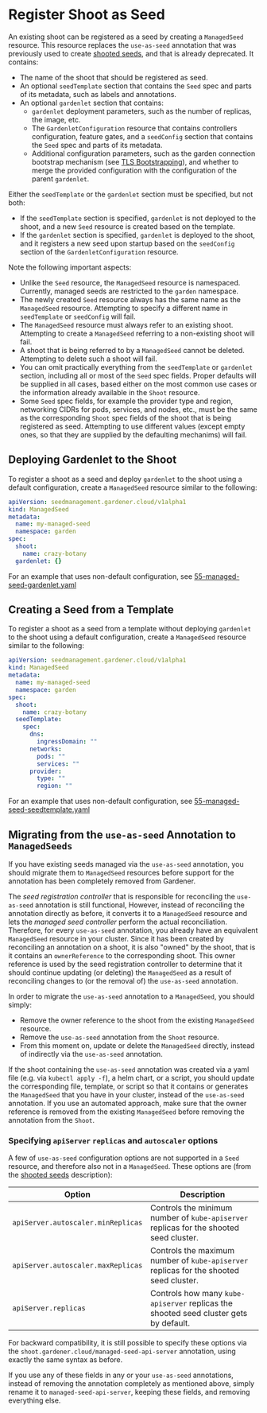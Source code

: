 # Register Shoot as Seed

An existing shoot can be registered as a seed by creating a `ManagedSeed` resource. This resource replaces the `use-as-seed` annotation that was previously used to create [shooted seeds](shooted_seed.md), and that is already deprecated. It contains:

* The name of the shoot that should be registered as seed.
* An optional `seedTemplate` section that contains the `Seed` spec and parts of its metadata, such as labels and annotations.
* An optional `gardenlet` section that contains:
    * `gardenlet` deployment parameters, such as the number of replicas, the image, etc.
    * The `GardenletConfiguration` resource that contains controllers configuration, feature gates, and a `seedConfig` section that contains the `Seed` spec and parts of its metadata.
    * Additional configuration parameters, such as the garden connection bootstrap mechanism (see [TLS Bootstrapping](../concepts/gardenlet.md#tls-bootstrapping)), and whether to merge the provided configuration with the configuration of the parent `gardenlet`.

Either the `seedTemplate` or the `gardenlet` section must be specified, but not both:

* If the `seedTemplate` section is specified, `gardenlet` is not deployed to the shoot, and a new `Seed` resource is created based on the template.
* If the `gardenlet` section is specified, `gardenlet` is deployed to the shoot, and it registers a new seed upon startup based on the `seedConfig` section of the `GardenletConfiguration` resource.

Note the following important aspects:

* Unlike the `Seed` resource, the `ManagedSeed` resource is namespaced. Currently, managed seeds are restricted to the `garden` namespace.
* The newly created `Seed` resource always has the same name as the `ManagedSeed` resource. Attempting to specify a different name in `seedTemplate` or `seedConfig` will fail.
* The `ManagedSeed` resource must always refer to an existing shoot. Attempting to create a `ManagedSeed` referring to a non-existing shoot will fail.
* A shoot that is being referred to by a `ManagedSeed` cannot be deleted. Attempting to delete such a shoot will fail.
* You can omit practically everything from the `seedTemplate` or `gardenlet` section, including all or most of the `Seed` spec fields. Proper defaults will be supplied in all cases, based either on the most common use cases or the information already available in the `Shoot` resource.
* Some `Seed` spec fields, for example the provider type and region, networking CIDRs for pods, services, and nodes, etc., must be the same as the corresponding `Shoot` spec fields of the shoot that is being registered as seed. Attempting to use different values (except empty ones, so that they are supplied by the defaulting mechanims) will fail.

## Deploying Gardenlet to the Shoot

To register a shoot as a seed and deploy `gardenlet` to the shoot using a default configuration, create a `ManagedSeed` resource similar to the following:

```yaml
apiVersion: seedmanagement.gardener.cloud/v1alpha1
kind: ManagedSeed
metadata:
  name: my-managed-seed
  namespace: garden
spec:
  shoot:
    name: crazy-botany
  gardenlet: {}
```

For an example that uses non-default configuration, see [55-managed-seed-gardenlet.yaml](../../example/55-managedseed-gardenlet.yaml)

## Creating a Seed from a Template

To register a shoot as a seed from a template without deploying `gardenlet` to the shoot using a default configuration, create a `ManagedSeed` resource similar to the following:

```yaml
apiVersion: seedmanagement.gardener.cloud/v1alpha1
kind: ManagedSeed
metadata:
  name: my-managed-seed
  namespace: garden
spec:
  shoot:
    name: crazy-botany
  seedTemplate:
    spec:
      dns:
        ingressDomain: ""
      networks:
        pods: ""
        services: ""
      provider:
        type: ""
        region: ""
```

For an example that uses non-default configuration, see [55-managed-seed-seedtemplate.yaml](../../example/55-managedseed-seedtemplate.yaml)

## Migrating from the `use-as-seed` Annotation to `ManagedSeeds`

If you have existing seeds managed via the `use-as-seed` annotation, you should migrate them to `ManagedSeed` resources before support for the annotation has been completely removed from Gardener.

The *seed registration controller* that is responsible for reconciling the `use-as-seed` annotation is still functional, However, instead of reconciling the annotation directly as before, it converts it to a `ManagedSeed` resource and lets the *managed seed controller* perform the actual reconciliation. Therefore, for every `use-as-seed` annotation, you already have an equivalent `ManagedSeed` resource in your cluster. Since it has been created by reconciling an annotation on a shoot, it is also "owned" by the shoot, that is it contains an `ownerReference` to the corresponding shoot. This owner reference is used by the seed registration controller to determine that it should continue updating (or deleting) the `ManagedSeed` as a result of reconciling changes to (or the removal of) the `use-as-seed` annotation.

In order to migrate the `use-as-seed` annotation to a `ManagedSeed`, you should simply:

* Remove the owner reference to the shoot from the existing `ManagedSeed` resource.
* Remove the `use-as-seed` annotation from the `Shoot` resource.
* From this moment on, update or delete the `ManagedSeed` directly, instead of indirectly via the `use-as-seed` annotation.

If the shoot containing the `use-as-seed` annotation was created via a yaml file (e.g. via `kubectl apply -f`), a helm chart, or a script, you should update the corresponding file, template, or script so that it contains or generates the `ManagedSeed` that you have in your cluster, instead of the `use-as-seed` annotation. If you use an automated approach, make sure that the owner reference is removed from the existing `ManagedSeed` before removing the annotation from the `Shoot`.

### Specifying `apiServer` `replicas` and `autoscaler` options

A few of `use-as-seed` configuration options are not supported in a `Seed` resource, and therefore also not in a `ManagedSeed`. These options are (from the [shooted seeds](shooted_seed.md) description):

Option | Description
--- | ---
`apiServer.autoscaler.minReplicas` | Controls the minimum number of `kube-apiserver` replicas for the shooted seed cluster.
`apiServer.autoscaler.maxReplicas` | Controls the maximum number of `kube-apiserver` replicas for the shooted seed cluster.
`apiServer.replicas` | Controls how many `kube-apiserver` replicas the shooted seed cluster gets by default.

For backward compatibility, it is still possible to specify these options via the `shoot.gardener.cloud/managed-seed-api-server` annotation, using exactly the same syntax as before.

If you use any of these fields in any or your `use-as-seed` annotations, instead of removing the annotation completely as mentioned above, simply rename it to `managed-seed-api-server`, keeping these fields, and removing everything else.
